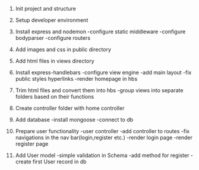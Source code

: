 1. Init project and structure
2. Setup developer environment
3. Install express and nodemon
   -configure static middleware
   -configure bodyparser
   -configure routers

4. Add images and css in public directory
5. Add html files in views directory
6. Install express-handlebars
   -configure view engine
   -add main layout
   -fix public styles hyperlinks
   -render homepage in hbs
7. Trim html files and convert them into hbs
   -group views into separate folders based on their functions
8. Create controller folder with home controller
9. Add database
   -install mongoose
   -connect to db
10. Prepare user functionality
    -user controller
    -add controller to routes
    -fix navigations in the nav bar(login,register etc.)
    -render login page
    -render register page
11. Add User model
    -simple validation in Schema
    -add method for register
    -create first User record in db

